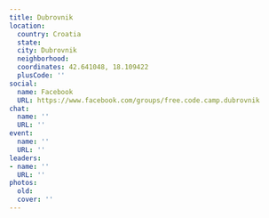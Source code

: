 ```yaml
---
title: Dubrovnik
location:
  country: Croatia
  state: 
  city: Dubrovnik
  neighborhood: 
  coordinates: 42.641048, 18.109422
  plusCode: ''
social:
  name: Facebook
  URL: https://www.facebook.com/groups/free.code.camp.dubrovnik
chat:
  name: ''
  URL: ''
event:
  name: ''
  URL: ''
leaders:
- name: ''
  URL: ''
photos:
  old: 
  cover: ''
---
```

